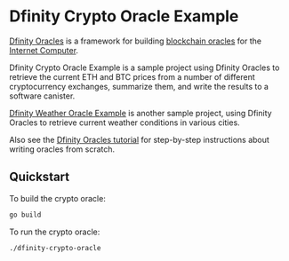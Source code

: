 # Dfinity Crypto Oracle Example

[Dfinity Oracles](https://github.com/hyplabs/dfinity-oracles) is a framework for building [blockchain oracles](https://en.wikipedia.org/wiki/Blockchain_oracle) for the [Internet Computer](https://dfinity.org/).

Dfinity Crypto Oracle Example is a sample project using Dfinity Oracles to retrieve the current ETH and BTC prices from a number of different cryptocurrency exchanges, summarize them, and write the results to a software canister.

[Dfinity Weather Oracle Example](https://github.com/hyplabs/dfinity-oracles) is another sample project, using Dfinity Oracles to retrieve current weather conditions in various cities.

Also see the [Dfinity Oracles tutorial](https://github.com/hyplabs/dfinity-oracles/blob/main/docs/tutorial.md) for step-by-step instructions about writing oracles from scratch.

## Quickstart

To build the crypto oracle:

```bash
go build
```

To run the crypto oracle:

```bash
./dfinity-crypto-oracle
```
